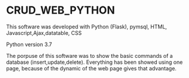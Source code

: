 # CRUD_WEB_PYTHON
This software was developed with Python (Flask), pymsql, HTML, Javascript,Ajax,datatable, CSS

Python version 3.7

The porpuse of this software was to show the basic commands of a database (insert,update,delete). Everything has been showed using one page, because of the dynamic of the web page gives that advantage. 



